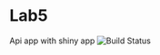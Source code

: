 # Lab5
Api app with shiny app
<img src="https://travis-ci.org/muh-faizan-khalid/Lab5.svg?branch=master" alt="Build Status" />
